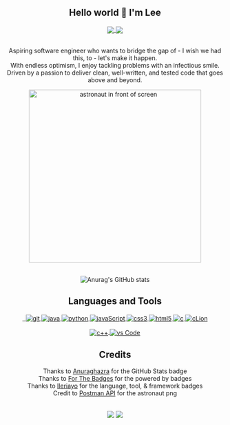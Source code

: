 <div align="center">

## Hello world 👋 I'm Lee

<a href="https://www.linkedin.com/in/lee-phonthongsy">
  <img align="center" src="https://camo.githubusercontent.com/a80d00f23720d0bc9f55481cfcd77ab79e141606829cf16ec43f8cacc7741e46/68747470733a2f2f696d672e736869656c64732e696f2f62616467652f4c696e6b6564496e2d3030373742353f7374796c653d666f722d7468652d6261646765266c6f676f3d6c696e6b6564696e266c6f676f436f6c6f723d7768697465" />
</a>
<a href="mailto:leephonthongsy@gmail.com">
   <img align="center" src="https://camo.githubusercontent.com/571384769c09e0c66b45e39b5be70f68f552db3e2b2311bc2064f0d4a9f5983b/68747470733a2f2f696d672e736869656c64732e696f2f62616467652f476d61696c2d4431343833363f7374796c653d666f722d7468652d6261646765266c6f676f3d676d61696c266c6f676f436f6c6f723d7768697465" /> 
  </a>

  
<br>Aspiring software engineer who wants to bridge the gap of - I wish we had this, to - let's make it happen. 
<br>With endless optimism, I enjoy tackling problems with an infectious smile.
<br>Driven by a passion to deliver clean, well-written, and tested code that goes above and beyond. 
  
<img src="https://blog.postman.com/wp-content/uploads/2020/06/schema-postmanautBKG.png" width="400" alt="astronaut in front of screen">

<br>![Anurag's GitHub stats](https://github-readme-stats.vercel.app/api?username=Xiao-Lii&theme=react&show_icons=true&count_private=true&hide=stars)

## Languages and Tools 
<a href="https://github.com/Xiao-Lii/github-readme-stats">
  <p>&nbsp;
    <img align="center" src="https://img.shields.io/badge/git-%23F05033.svg?style=for-the-badge&logo=git&logoColor=white" alt="git"/>
    <img align="center" src="https://img.shields.io/badge/java-%23ED8B00.svg?style=for-the-badge&logo=java&logoColor=white" alt="java"/>
    <img align="center" src="https://img.shields.io/badge/python-3670A0?style=for-the-badge&logo=python&logoColor=ffdd54" alt="python"/>
    <img align="center" src="https://img.shields.io/badge/javascript-%23323330.svg?style=for-the-badge&logo=javascript&logoColor=%23F7DF1E" alt="javaScript"/>
    <img align="center" src="https://img.shields.io/badge/css3-%231572B6.svg?style=for-the-badge&logo=css3&logoColor=white" alt="css3"/>
    <img align="center" src="https://img.shields.io/badge/html5-%23E34F26.svg?style=for-the-badge&logo=html5&logoColor=white" alt="html5"/>
    <img align="center" src="https://img.shields.io/badge/c-%2300599C.svg?style=for-the-badge&logo=c&logoColor=white" alt="c"/>
    <img align="center" src="https://img.shields.io/badge/CLion-black?style=for-the-badge&logo=clion&logoColor=white" alt="cLion"/></p>
    <img align="center" src="https://img.shields.io/badge/c++-%2300599C.svg?style=for-the-badge&logo=c%2B%2B&logoColor=white" alt="c++"/>
    <img align="center" src="https://img.shields.io/badge/Visual%20Studio%20Code-0078d7.svg?style=for-the-badge&logo=visual-studio-code&logoColor=white" alt="vs Code"/>
</a>  
  
## Credits
  Thanks to [Anuraghazra](https://github.com/anuraghazra/github-readme-stats) for the GitHub Stats badge
  <br>Thanks to [For The Badges](https://forthebadge.com) for the powered by badges 
  <br> Thanks to [Ileriayo](https://github.com/Ileriayo/markdown-badges) for the language, tool, & framework badges
  <br>Credit to [Postman API](https://www.postman.com) for the astronaut png

<br><img align="center" src="https://forthebadge.com/images/badges/powered-by-black-magic.svg" />
<img align="center" src="https://forthebadge.com/images/badges/powered-by-coffee.svg" />
</div>
<div align="left">
  
</div>

<!--
**Xiao-Lii/Xiao-Lii** is a ✨ _special_ ✨ repository because its `README.md` (this file) appears on your GitHub profile.

<img src="https://blog.postman.com/wp-content/uploads/2019/11/team-collaboration-postmanaut_1BKG.png" width="400" alt="astronauts jumping in space">
<img src="https://blog.postman.com/wp-content/uploads/2019/11/jobs-to-be-done.png" width="400" alt="astronauts jumping in space">
<img src="https://brainfit.gallerycdn.vsassets.io/extensions/brainfit/vscode-coverage-highlighter/1.0.3/1551168778894/Microsoft.VisualStudio.Services.Icons.Default" width="300" alt="astronauts jumping in space">

For Full-Stack Web Development Completion Course Badges, Tools, and Languages 
<img align="center" src="https://img.shields.io/badge/bootstrap-%23563D7C.svg?style=for-the-badge&logo=bootstrap&logoColor=white" alt="bootstrap4"/>
<img align="center" src="https://img.shields.io/badge/react-%2320232a.svg?style=for-the-badge&logo=react&logoColor=%2361DAFB" alt="react"/>
<img align="center" src="https://img.shields.io/badge/node.js-6DA55F?style=for-the-badge&logo=node.js&logoColor=white" alt="node js"/> 
<img align="center" src="https://img.shields.io/badge/express.js-%23404d59.svg?style=for-the-badge&logo=express&logoColor=%2361DAFB" alt="express js"/>  
<img align="center" src="https://img.shields.io/badge/MongoDB-%234ea94b.svg?style=for-the-badge&logo=mongodb&logoColor=white" alt="mongo DB"/> 
<img align="center" src="https://img.shields.io/badge/heroku-%23430098.svg?style=for-the-badge&logo=heroku&logoColor=white" alt="heroku"/> 

[![Top Langs](https://github-readme-stats.vercel.app/api/top-langs/?username=Xiao-Lii&theme=react&layout=compact)](https://github.com/Xiao-Lii/github-readme-stats)

To align cards side by side, utilize the code below
<a href="https://github.com/anuraghazra/github-readme-stats">
  <img align="center" src="https://github-readme-stats.vercel.app/api/pin/?username=Xiao-Lii&repo=github-readme-stats" />
</a>
<a href="https://github.com/anuraghazra/convoychat">
  <img align="center" src="https://github-readme-stats.vercel.app/api/pin/?username=Xiao-Lii&repo=convoychat" />
</a>

### Check Out Some of the Projects I've Worked On!

[![Readme Card](https://github-readme-stats.vercel.app/api/pin/?username=Xiao-Lii&theme=github_dark&repo=TicTacToe_CServerClient)](https://github.com/Xiao-Lii/TicTacToe_CServerClient)

Here are some ideas to get you started:

- 🔭 I’m currently working on ...
- 🌱 I’m currently learning ...
- 👯 I’m looking to collaborate on ...
- 🤔 I’m looking for help with ...
- 💬 Ask me about ...
- 📫 How to reach me: ...
- 😄 Pronouns: She/Her
- ⚡ Fun fact: ...
-->
